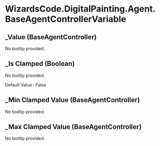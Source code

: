# WizardsCode.DigitalPainting.Agent.BaseAgentControllerVariable

## _Value (BaseAgentController)

No tooltip provided.


## _Is Clamped (Boolean)

No tooltip provided.

Default Value     : False


## _Min Clamped Value (BaseAgentController)

No tooltip provided.


## _Max Clamped Value (BaseAgentController)

No tooltip provided.


